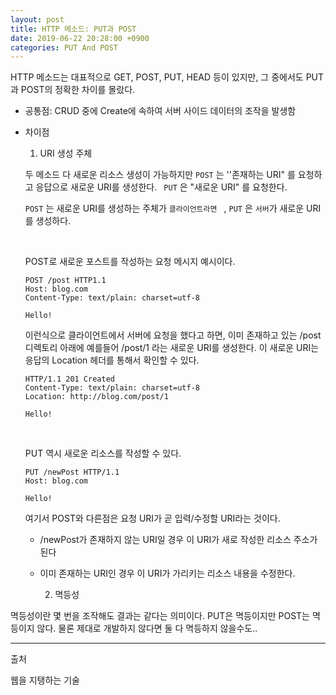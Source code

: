 ```yaml
---
layout: post
title: HTTP 메소드: PUT과 POST
date: 2019-06-22 20:28:00 +0900
categories: PUT And POST
---
```


HTTP 메소드는 대표적으로 GET, POST, PUT, HEAD 등이 있지만, 그 중에서도 PUT과 POST의 정확한 차이를 몰랐다.

- 공통점: CRUD 중에 Create에 속하여 서버 사이드 데이터의 조작을 발생함

- 차이점

  1. URI 생성 주체

  두 메소드 다 새로운 리소스 생성이 가능하지만 ```POST``` 는 ''존재하는 URI" 를 요청하고 응답으로 새로운 URI를 생성한다. ``` PUT``` 은 "새로운 URI" 를 요청한다. 

  ```POST``` 는 새로운 URI를 생성하는 주체가 ```클라이언트라면 ``` , ```PUT``` 은 ```서버```가 새로운 URI를 생성하다.

  ​

  POST로 새로운 포스트를 작성하는 요청 메시지 예시이다.

  ```
  POST /post HTTP1.1
  Host: blog.com
  Content-Type: text/plain: charset=utf-8

  Hello!
  ```

  이런식으로 클라이언트에서 서버에 요청을 했다고 하면, 이미 존재하고 있는 /post 디렉토리 아래에 예를들어 /post/1 라는 새로운 URI를 생성한다. 이 새로운 URI는 응답의 Location 헤더를 통해서 확인할 수 있다.

  ```
  HTTP/1.1 201 Created
  Content-Type: text/plain: charset=utf-8
  Location: http://blog.com/post/1

  Hello!
  ```

  ​

  PUT 역시 새로운 리소스를 작성할 수 있다.

  ```
  PUT /newPost HTTP/1.1
  Host: blog.com

  Hello!
  ```

  여기서 POST와 다른점은 요청 URI가 곧 입력/수정할 URI라는 것이다.

  - /newPost가 존재하지 않는 URI일 경우 이 URI가 새로 작성한 리소스 주소가 된다
  - 이미 존재하는 URI인 경우 이 URI가 가리키는 리소스 내용을 수정한다.



 	2. 멱등성

멱등성이란 몇 번을 조작해도 결과는 같다는 의미이다. PUT은 멱등이지만 POST는 멱등이지 않다. 물론 제대로 개발하지 않다면 둘 다 멱등하지 않을수도..



---

출처

웹을 지탱하는 기술